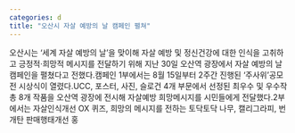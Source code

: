 ```yaml
---
categories: d
title: "오산시 자살 예방의 날 캠페인 펼쳐"
---
```

오산시는 ‘세계 자살 예방의 날’을 맞이해 자살 예방 및 정신건강에 대한 인식을 고취하고 긍정적·희망적 메시지를 전달하기 위해 지난 30일 오산역 광장에서 자살 예방의 날 캠페인을 펼쳤다고 전했다.캠페인 1부에서는 8월 15일부터 2주간 진행된 ‘주사위’공모전 시상식이 열렸다.UCC, 포스터, 사진, 슬로건 4개 부문에서 선정된 최우수 및 우수작 총 8개 작품을 오산역 광장에 전시해 자살예방 희망메시지를 시민들에게 전달했다.2부에서는 자살인식개선 OX 퀴즈, 희망의 메시지를 전하는 토닥토닥 나무, 캘리그라피, 번개탄 판매행태개선 홍